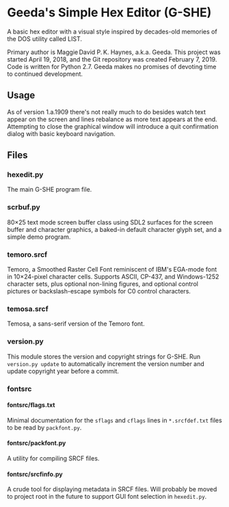 # Geeda's Simple Hex Editor (G-SHE)

A basic hex editor with a visual style inspired by decades-old memories of the DOS utility called LIST.

Primary author is Maggie&#8239;David P.&#8239;K. Haynes, a.k.a. Geeda. This project was started April 19, 2018, and the Git repository was created February 7, 2019. Code is written for Python 2.7. Geeda makes no promises of devoting time to continued development.

## Usage

As of version 1.a.1909 there's not really much to do besides watch text appear on the screen and lines rebalance as more text appears at the end. Attempting to close the graphical window will introduce a quit confirmation dialog with basic keyboard navigation.

## Files

### hexedit.py

The main G-SHE program file.

### scrbuf.py

80&#215;25 text mode screen buffer class using SDL2 surfaces for the screen buffer and character graphics, a baked-in default character glyph set, and a simple demo program.

### temoro.srcf

Temoro, a Smoothed Raster Cell Font reminiscent of IBM's EGA-mode font in 10&#215;24-pixel character cells. Supports ASCII, CP-437, and Windows-1252 character sets, plus optional non-lining figures, and optional control pictures or backslash-escape symbols for C0 control characters.

### temosa.srcf

Temosa, a sans-serif version of the Temoro font.

### version.py

This module stores the version and copyright strings for G-SHE. Run `version.py update` to automatically increment the version number and update copyright year before a commit.

### fontsrc

#### fontsrc/flags.txt

Minimal documentation for the `sflags` and `cflags` lines in `*.srcfdef.txt` files to be read by `packfont.py`.

#### fontsrc/packfont.py

A utility for compiling SRCF files.

#### fontsrc/srcfinfo.py

A crude tool for displaying metadata in SRCF files. Will probably be moved to project root in the future to support GUI font selection in `hexedit.py`.
